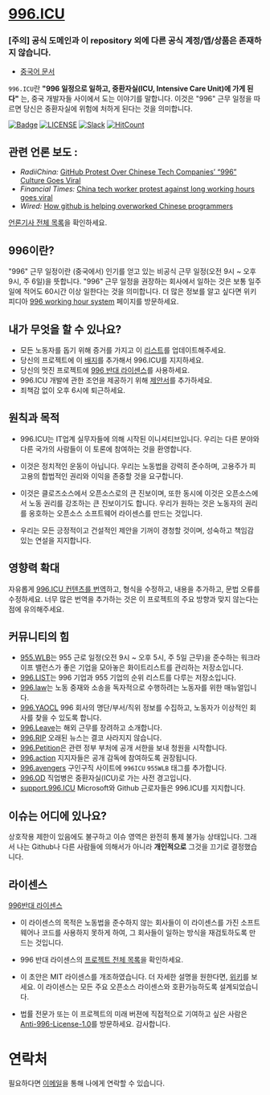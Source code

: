 [996.ICU](https://996.icu/#/en_US)
===

### [주의] 공식 도메인과 이 repository 외에 다른 공식 계정/앱/상품은 존재하지 않습니다. 

* [중국어 문서](./README_CN.md)

`996.ICU`란 **"996 일정으로 일하고, 중환자실(ICU, Intensive Care Unit)에 가게 된다"** 는, 중국 개발자들 사이에서 도는 이야기를 말합니다. 이것은 "996" 근무 일정을 따르면 당신은 중환자실에 위험에 처하게 된다는 것을 의미합니다. 

[![Badge](https://img.shields.io/badge/link-996.icu-%23FF4D5B.svg?style=flat-square)](https://996.icu/#/en_US)
[![LICENSE](https://img.shields.io/badge/license-Anti%20996-blue.svg?style=flat-square)](https://github.com/996icu/996.ICU/blob/master/LICENSE)
[![Slack](https://img.shields.io/badge/slack-996icu-green.svg?style=flat-square)](https://join.slack.com/t/996icu/shared_invite/enQtNTg4MjA3MzA1MzgxLWQyYzM5M2IyZmIyMTVjMzU5NTE5MGI5Y2Y2YjgwMmJiMWMxMWMzNGU3NDJmOTdhNmRlYjJlNjk5ZWZhNWIwZGM)
[![HitCount](http://hits.dwyl.io/996icu/996.ICU.svg)](http://hits.dwyl.io/996icu/996.ICU)

## 관련 언론 보도 :
* *RadiiChina:* [GitHub Protest Over Chinese Tech Companies’ “996” Culture Goes Viral](https://radiichina.com/github-protest-chinese-tech-996/)
* *Financial Times:*  [China tech worker protest against long working hours goes viral](https://www.ft.com/content/72754638-55d1-11e9-91f9-b6515a54c5b1)
* *Wired:* [How github is helping overworked Chinese programmers](https://www.wired.com/story/how-github-helping-overworked-chinese-programmers/)

[언론기사 전체 목록](externals/news_EN.md)을 확인하세요.

## 996이란?
"996" 근무 일정이란 (중국에서) 인기를 얻고 있는 비공식 근무 일정(오전 9시 ~ 오후 9시, 주 6일)을 뜻합니다. "996" 근무 일정을 권장하는 회사에서 일하는 것은 보통 일주일에 적어도 60시간 이상 일한다는 것을 의미합니다. 더 많은 정보를 알고 싶다면 위키피디아 [996 working hour system](https://en.wikipedia.org/wiki/996_working_hour_system) 페이지를 방문하세요. 

## 내가 무엇을 할 수 있나요? 
- 모든 노동자를 돕기 위해 증거를 가지고 이 [리스트](blacklist/README.md)를 업데이트해주세요. 
- 당신의 프로젝트에 이 [배지](externals/instruction.md)를 추가해서 996.ICU를 지지하세요.
- 당신의 멋진 프로젝트에 [996 반대 라이센스](LICENSE)를 사용하세요.
- 996.ICU 개발에 관한 조언을 제공하기 위해 [제안서](proposal/README.md)를 추가하세요.
- 죄책감 없이 오후 6시에 퇴근하세요. 

## 원칙과 목적 
* 996.ICU는 IT업계 실무자들에 의해 시작된 이니셔티브입니다. 우리는 다른 분야와 다른 국가의 사람들이 이 토론에 참여하는 것을 환영합니다. 

* 이것은 정치적인 운동이 아닙니다. 우리는 노동법을 강력히 준수하며, 고용주가 피고용의 합법적인 권리와 이익을 존중할 것을 요구합니다.

* 이것은 클로즈소스에서 오픈소스로의 큰 진보이며, 또한 동시에 이것은 오픈소스에서 노동 권리를 강조하는 큰 진보이기도 합니다. 우리가 원하는 것은 노동자의 권리를 옹호하는 오픈소스 소프트웨어 라이센스를 만드는 것입니다. 

* 우리는 모든 긍정적이고 건설적인 제안을 기꺼이 경청할 것이며, 성숙하고 책임감 있는 연설을 지지합니다. 

## 영향력 확대
자유롭게 [996.ICU 컨텐츠를 번역](i18n/README.md)하고, 형식을 수정하고, 내용을 추가하고, 문법 오류를 수정하세요. 너무 많은 번역을 추가하는 것은 이 프로젝트의 주요 방향과 맞지 않는다는 점에 유의해주세요.

## 커뮤니티의 힘 
 - [955.WLB](https://github.com/formulahendry/955.WLB)는 955 근로 일정(오전 9시 ~ 오후 5시, 주 5일 근무)을 준수하는 워크라이프 밸런스가 좋은 기업을 모아놓은 화이트리스트를 관리하는 저장소입니다. 
 - [996.LIST](https://github.com/fengT-T/996_list)는 996 기업과 955 기업의 순위 리스트를 다루는 저장소입니다. 
 - [996.law](https://github.com/CPdogson/996.law)는 노동 중재와 소송을 독자적으로 수행하려는 노동자를 위한 매뉴얼입니다. 
 - [996.YAOCL](https://github.com/boycott996/yaocl) 996 회사의 명단/부서/직위 정보를 수집하고, 노동자가 이상적인 회사를 찾을 수 있도록 합니다. 
 - [996.Leave](https://github.com/623637646/996.Leave)는 해외 근무를 장려하고 소개합니다. 
 - [996.RIP](https://996.rip) 오래된 뉴스는 결코 사라지지 않습니다.
 - [996.Petition](https://github.com/xokctah/996.petition)은 관련 정부 부처에 공개 서한을 보내 청원을 시작합니다. 
 - [996.action](https://github.com/CPdogson/996action) 지지자들은 공개 감독에 참여하도록 권장됩니다.
 - [996.avengers](https://github.com/996-icu-avengers/Natasha) 구인구직 사이트에 `996ICU` `955WLB` 태그를 추가합니다. 
 - [996.OD](https://github.com/zheolong/996.OD.git) 직업병은 중환자실(ICU)로 가는 사전 경고입니다. 
 - [support.996.ICU](https://github.com/msworkers/support.996.ICU) Microsoft와 Github 근로자들은 996.ICU를 지지합니다. 
 
 ## 이슈는 어디에 있나요?
 상호작용 제한이 있음에도 불구하고 이슈 영역은 완전히 통제 불가능 상태입니다. 그래서 나는 Github나 다른 사람들에 의해서가 아니라  **개인적으로** 그것을 끄기로 결정했습니다. 
 
 
 ## 라이센스
 [996반대 라이센스](LICENSE)
 
 - 이 라이센스의 목적은 노동법을 준수하지 않는 회사들이 이 라이센스를 가진 소프트웨어나 코드를 사용하지 못하게 하여, 그 회사들이 일하는 방식을 재검토하도록 만드는 것입니다. 

- 996 반대 라이센스의 [프로젝트 전체 목록](awesomelist/README.md)을 확인하세요. 

- 이 초안은 MIT 라이센스를 개조하였습니다. 더 자세한 설명을 원한다면, [위키](https://github.com/kattgu7/996-License-Draft/wiki)를 보세요. 이 라이센스는 모든 주요 오픈소스 라이센스와 호환가능하도록 설계되었습니다.

- 법률 전문가 또는 이 프로젝트의 미래 버젼에 직접적으로 기여하고 싶은 사람은 [Anti-996-License-1.0](https://github.com/kattgu7/996-License-Draft)를 방문하세요. 감사합니다. 
 
 
 # 연락처 
 필요하다면 [이메일](mailto:996icu.repo@gmail.com)을 통해 나에게 연락할 수 있습니다. 
